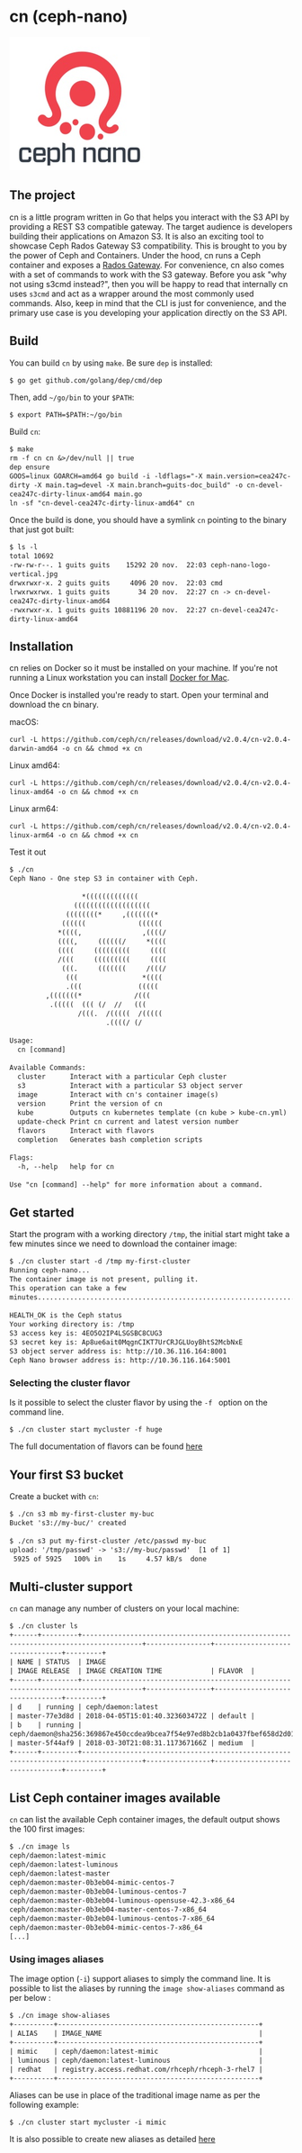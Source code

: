 # cn (ceph-nano)

![Ceph, the future of storage](ceph-nano-logo-vertical.jpg)

## The project

cn is a little program written in Go that helps you interact with the S3 API by providing a REST S3 compatible gateway. The target audience is developers building their applications on Amazon S3. It is also an exciting tool to showcase Ceph Rados Gateway S3 compatibility.
This is brought to you by the power of Ceph and Containers. Under the hood, cn runs a Ceph container and exposes a [Rados Gateway](http://docs.ceph.com/docs/master/radosgw/). For convenience, cn also comes with a set of commands to work with the S3 gateway. Before you ask "why not using s3cmd instead?", then you will be happy to read that internally cn uses `s3cmd` and act as a wrapper around the most commonly used commands.
Also, keep in mind that the CLI is just for convenience, and the primary use case is you developing your application directly on the S3 API.

## Build

You can build `cn` by using `make`.
Be sure `dep` is installed:

```
$ go get github.com/golang/dep/cmd/dep
```

Then, add `~/go/bin` to your `$PATH`:

```
$ export PATH=$PATH:~/go/bin
```

Build `cn`:

```
$ make
rm -f cn cn &>/dev/null || true
dep ensure
GOOS=linux GOARCH=amd64 go build -i -ldflags="-X main.version=cea247c-dirty -X main.tag=devel -X main.branch=guits-doc_build" -o cn-devel-cea247c-dirty-linux-amd64 main.go
ln -sf "cn-devel-cea247c-dirty-linux-amd64" cn
```

Once the build is done, you should have a symlink `cn` pointing to the binary that just got built:

```
$ ls -l
total 10692
-rw-rw-r--. 1 guits guits    15292 20 nov.  22:03 ceph-nano-logo-vertical.jpg
drwxrwxr-x. 2 guits guits     4096 20 nov.  22:03 cmd
lrwxrwxrwx. 1 guits guits       34 20 nov.  22:27 cn -> cn-devel-cea247c-dirty-linux-amd64
-rwxrwxr-x. 1 guits guits 10881196 20 nov.  22:27 cn-devel-cea247c-dirty-linux-amd64
```

## Installation

cn relies on Docker so it must be installed on your machine. If you're not running a Linux workstation you can install [Docker for Mac](https://docs.docker.com/docker-for-mac/).

Once Docker is installed you're ready to start.
Open your terminal and download the cn binary.

macOS:

```
curl -L https://github.com/ceph/cn/releases/download/v2.0.4/cn-v2.0.4-darwin-amd64 -o cn && chmod +x cn
```

Linux amd64:

```
curl -L https://github.com/ceph/cn/releases/download/v2.0.4/cn-v2.0.4-linux-amd64 -o cn && chmod +x cn
```

Linux arm64:

```
curl -L https://github.com/ceph/cn/releases/download/v2.0.4/cn-v2.0.4-linux-arm64 -o cn && chmod +x cn
```

Test it out

```
$ ./cn
Ceph Nano - One step S3 in container with Ceph.

                  *(((((((((((((
                (((((((((((((((((((
              ((((((((*     ,(((((((*
             ((((((             ((((((
            *((((,               ,((((/
            ((((,     ((((((/     *((((
            ((((     (((((((((     ((((
            /(((     (((((((((     ((((
             (((.     (((((((     /(((/
              (((                *((((
              .(((              (((((
         ,(((((((*             /(((
          .(((((  ((( (/  //   (((
                 /(((.  /(((((  /(((((
                        .((((/ (/

Usage:
  cn [command]

Available Commands:
  cluster      Interact with a particular Ceph cluster
  s3           Interact with a particular S3 object server
  image        Interact with cn's container image(s)
  version      Print the version of cn
  kube         Outputs cn kubernetes template (cn kube > kube-cn.yml)
  update-check Print cn current and latest version number
  flavors      Interact with flavors
  completion   Generates bash completion scripts

Flags:
  -h, --help   help for cn

Use "cn [command] --help" for more information about a command.
```

## Get started

Start the program with a working directory `/tmp`, the initial start might take a few minutes since we need to download the container image:

```
$ ./cn cluster start -d /tmp my-first-cluster
Running ceph-nano...
The container image is not present, pulling it.
This operation can take a few minutes......................................................................................................................................................................................................................................................................................................................................................................................................................................................................................................................................................................

HEALTH_OK is the Ceph status
Your working directory is: /tmp
S3 access key is: 4EO5O2IP4LSGSBC8CUG3
S3 secret key is: Ap8ue6ait0MqgnCIKT7UrCRJGLUoyBhtS2McbNxE
S3 object server address is: http://10.36.116.164:8001
Ceph Nano browser address is: http://10.36.116.164:5001
```

### Selecting the cluster flavor
Is it possible to select the cluster flavor by using the ``-f `` option on the command line.

```
$ ./cn cluster start mycluster -f huge
```

The full documentation of flavors can be found [here](CONFIGURATION.md)

## Your first S3 bucket

Create a bucket with `cn`:

```
$ ./cn s3 mb my-first-cluster my-buc
Bucket 's3://my-buc/' created

$ ./cn s3 put my-first-cluster /etc/passwd my-buc
upload: '/tmp/passwd' -> 's3://my-buc/passwd'  [1 of 1]
 5925 of 5925   100% in    1s     4.57 kB/s  done
 ```

## Multi-cluster support

`cn` can manage any number of clusters on your local machine:

```
$ ./cn cluster ls
+------+---------+-------------------------------------------------------------------------------------+----------------+--------------------------------+---------+
| NAME | STATUS  | IMAGE                                                                               | IMAGE RELEASE  | IMAGE CREATION TIME            | FLAVOR  |
+------+---------+-------------------------------------------------------------------------------------+----------------+--------------------------------+---------+
| d    | running | ceph/daemon:latest                                                                  | master-77e3d8d | 2018-04-05T15:01:40.323603472Z | default |
| b    | running | ceph/daemon@sha256:369867e450ccdea9bcea7f54e97ed8b2cb1a0437fbef658d2d01fce2b8a2c648 | master-5f44af9 | 2018-03-30T21:08:31.117367166Z | medium  |
+------+---------+-------------------------------------------------------------------------------------+----------------+--------------------------------+---------+
```

## List Ceph container images available

`cn` can list the available Ceph container images, the default output shows the 100 first images:

```
$ ./cn image ls
ceph/daemon:latest-mimic
ceph/daemon:latest-luminous
ceph/daemon:latest-master
ceph/daemon:master-0b3eb04-mimic-centos-7
ceph/daemon:master-0b3eb04-luminous-centos-7
ceph/daemon:master-0b3eb04-luminous-opensuse-42.3-x86_64
ceph/daemon:master-0b3eb04-master-centos-7-x86_64
ceph/daemon:master-0b3eb04-luminous-centos-7-x86_64
ceph/daemon:master-0b3eb04-mimic-centos-7-x86_64
[...]
```

### Using images aliases
The image option (`-i`) support aliases to simply the command line.
It is possible to list the aliases by running the `image show-aliases` command as per below :

```
$ ./cn image show-aliases
+----------+--------------------------------------------------+
| ALIAS    | IMAGE_NAME                                       |
+----------+--------------------------------------------------+
| mimic    | ceph/daemon:latest-mimic                         |
| luminous | ceph/daemon:latest-luminous                      |
| redhat   | registry.access.redhat.com/rhceph/rhceph-3-rhel7 |
+----------+--------------------------------------------------+
```
Aliases can be use in place of the traditional image name as per the following example:

```
$ ./cn cluster start mycluster -i mimic
```

It is also possible to create new aliases as detailed [here](CONFIGURATION.md)
